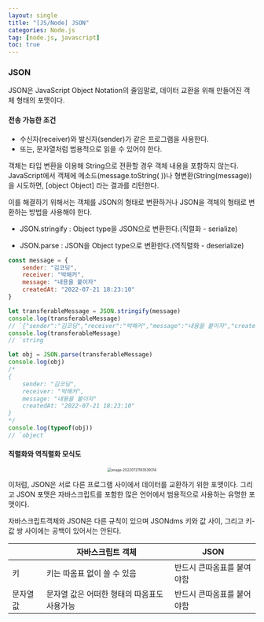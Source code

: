 ```yaml
---
layout: single
title: "[JS/Node] JSON"
categories: Node.js
tag: [node.js, javascript]
toc: true
---
```


### JSON

JSON은 JavaScript Object Notation의 줄임말로, 데이터 교환을 위해 만들어진 객체 형태의 포맷이다.

#### 전송 가능한 조건

- 수신자(receiver)와 발신자(sender)가 같은 프로그램을 사용한다.
- 또는, 문자열처럼 범용적으로 읽을 수 있어야 한다.

객체는 타입 변환을 이용해 String으로 젼환할 경우 객체 내용을 포함하지 않는다.
JavaScript에서 객체에 메소드(message.toString( ))나 형변환(String(message))을 시도하면, [object Object] 라는 결과를 리턴한다.

이를 해결하기 위해서는 객체를 JSON의 형태로 변환하거나 JSON을 객체의 형태로 변환하는 방법을 사용해야 한다.

- JSON.stringify : Object type을 JSON으로 변환한다.(직렬화 - serialize)

- JSON.parse : JSON을 Object type으로 변환한다.(역직렬화 - deserialize)

```javascript
const message = {
	sender: "김코딩",
	receiver: "박해커",
	message: "내용을 붙이자"
	createdAt: "2022-07-21 18:23:10"
}
```

```javascript
let transferableMessage = JSON.stringify(message)
console.log(transferableMessage)
// `{"sender":"김코딩","receiver":"박해커","message":"내용을 붙이자","createdAt":"2022-07-21 18:23:10"}`
console.log(transferableMessage)
// `string`
```

```javascript
let obj = JSON.parse(transferableMessage)
console.log(obj)
/*
{
	sender: "김코딩",
	receiver: "박해커",
	message: "내용을 붙이자"
	createdAt: "2022-07-21 18:23:10"
}
*/
console.log(typeof(obj))
// `object`
```

#### 직렬화와 역직렬화 모식도

<center>

<img src="../../images/2022-07-21-nj_second/image-20220721183539314.png" alt="image-20220721183539314" style="zoom: 50%;" />

</center>

이처럼, JSON은 서로 다른 프로그램 사이에서 데이터를 교환하기 위한 포맷이다. 그리고 JSON 포맷은 자바스크립트를 포함한 많은 언어에서 범용적으로 사용하는 유명한 포맷이다.

자바스크립트객체와 JSON은 다른 규칙이 있으며 JSONdms 키와 값 사이, 그리고 키-값 쌍 사이에는 공백이 있어서는 안된다.

|           | 자바스크립트 객체                           | JSON                       |
| --------- | ------------------------------------------- | -------------------------- |
| 키        | 키는 따옴표 없이 쓸 수 있음                 | 반드시 큰따옴표를 붙여야함 |
| 문자열 값 | 문자열 값은 어떠한 형태의 따옴표도 사용가능 | 반드시 큰따옴표를 붙어야함 |

